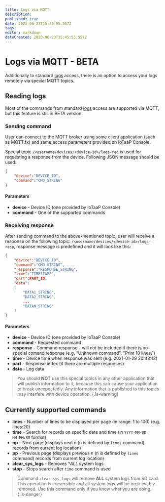 ```yaml
---
title: Logs via MQTT
description: 
published: true
date: 2023-06-23T15:45:55.557Z
tags: 
editor: markdown
dateCreated: 2023-06-23T15:45:55.557Z
---
```


# Logs via MQTT - BETA

Additionally to standard [logs](./logs.md) access, there is an option to access your logs remotely via special MQTT topics.

## Reading logs 
Most of the commands from standard [logs](./logs.md) access are supported via MQTT, but this feature is still in BETA version. 

### Sending command
User can connect to the MQTT broker using some client application (such as MQTT.fx) and same access parameters provided on IoTaaP Console. 

Special topic `/<username/devices/<device-id>/logs-req` is used for requesting a response from the device. Following JSON message should be used:

```json
{
	"device":"DEVICE_ID",
	"command":"CMD_STRING"
}
```

#### Parameters

 - **device** - Device ID (one provided by IoTaaP Console)
 - **command** - One of the supported commands

### Receiving response
After sending command to the above-mentioned topic, user will receive a response on the following topic: `/<username/devices/<device-id>/logs-resp`, response
message is predefined and it will look like this:

```json
{
	"device":"DEVICE_ID",
	"command":"CMD_STRING",
	"response":"RESPONSE_STRING",
	"time":"TIMESTAMP",
	"part":PART_ID,
	"data":
	[
		"DATA1_STRING",
		"DATA2_STRING",
		...
		"DATAN_STRING"
	]
}
```

#### Parameters

 - **device** - Device ID (one provided by IoTaaP Console)
 - **command** - Requested command
 - **response** - Command response - will not be included if there is no special comand response (e.g. "Unknown command", "Print 10 lines.")
 - **time** - Device time when response was sent (e.g. 2021-01-29 20:48:12)
 - **part** - Response index (if there are multiple responses)  
 - **data** - Log data

> You should **NOT** use this special topics in any other application that will publish information to it, because this can cause your application to break unexpectedly. Any information that is published to this topics may interfere with device operation.
{.is-warning}


## Currently supported commands

- **lines** - Number of lines to be displayed per page (in range: 1 to 100) (e.g. lines:20)
- **time** - Search for records on specific date and time (in `YYYY-MM-DD HH:MM:SS` format)
- **np** - Next page (displays next n (n is defined by `lines` command) records from current log location)
- **pp** - Previous page (displays previous n (n is defined by `lines` command) records from current log location)
- **clear_sys_logs** - Removes **ALL* system logs
- **stop** - Stops search after `time` command is used


> Command `clear_sys_logs` will remove **ALL** system logs from SD card. This operation is irreversible and all system logs will be irretrievably removed. Use this command only if you know what you are doing.
{.is-danger}
